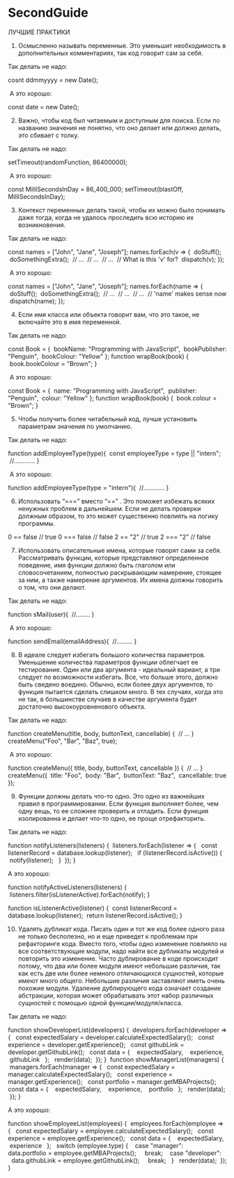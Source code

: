 # SecondGuide
ЛУЧШИЕ ПРАКТИКИ

1. Осмысленно называть переменные. Это уменьшит необходимость в дополнительных комментариях, так код говорит сам за себя.

Так делать не надо:

cosnt ddmmyyyy = new Date();

 А это хорошо:

const date = new Date();



2. Важно, чтобы код был читаемым и доступным для поиска. Если по названию значения не понятно, что оно делает или должно делать, это сбивает с толку.

Так делать не надо:

setTimeout(randomFunction, 86400000);

 А это хорошо:

const MilliSecondsInDay = 86_400_000;
setTimeout(blastOff, MilliSecondsInDay);



3. Контекст переменных делать такой, чтобы их можно было понимать даже тогда, когда не удалось проследить всю историю их возникновения.

Так делать не надо:

const names = ["John", "Jane", "Joseph"];
names.forEach(v => {
 doStuff();
 doSomethingExtra();
 // ...
 // ...
 // ...
 // What is this 'v' for?
 dispatch(v);
});

 А это хорошо:

const names = ["John", "Jane", "Joseph"];
names.forEach(name => {
 doStuff();
 doSomethingExtra();
 // ...
 // ...
 // ...
 // 'name' makes sense now
 dispatch(name);
});



4. Если имя класса или объекта говорит вам, что это такое, не включайте это в имя переменной.

Так делать не надо:

const Book = {
 bookName: "Programming with JavaScript",
 bookPublisher: "Penguin",
 bookColour: "Yellow"
};
function wrapBook(book) {
 book.bookColour = "Brown";
}

 А это хорошо:

const Book = {
 name: "Programming with JavaScript",
 publisher: "Penguin",
 colour: "Yellow"
};
function wrapBook(book) {
 book.colour = "Brown";
}



5. Чтобы получить более читабельный код, лучше установить параметрам значения по умолчанию.

Так делать не надо:

function addEmployeeType(type){
 const employeeType = type || "intern";
 //............
}

 А это хорошо:

function addEmployeeType(type = "intern"){
 //............
}


6. Использовать “===” вместо “==” . Это поможет избежать всяких ненужных проблем в дальнейшем. Если не делать проверки должным образом, то это может существенно повлиять на логику программы.

 0 == false // true
 0 === false // false
 2 == "2" // true
 2 === "2" // false



7. Использовать описательные имена, которые говорят сами за себя. Рассматривать функции, которые представляют определенное поведение, имя функции должно быть глаголом или словосочетанием, полностью раскрывающим намерение, стоящее за ним, а также намерение аргументов. Их имена должны говорить о том, что они делают.

Так делать не надо:

function sMail(user){
 //........
}

 А это хорошо:

function sendEmail(emailAddress){
 //.........
}



8. В идеале следует избегать большого количества параметров. Уменьшение количества параметров функции облегчает ее тестирование.
Один или два аргумента - идеальный вариант, а три следует по возможности избегать. Все, что больше этого, должно быть сведено воедино. Обычно, если более двух аргументов, то функция пытается сделать слишком много. В тех случаях, когда это не так, в большинстве случаев в качестве аргумента будет достаточно высокоуровненового объекта.

Так делать не надо:

function createMenu(title, body, buttonText, cancellable) {
 // ...
}
createMenu("Foo", "Bar", "Baz", true);

 А это хорошо:

function createMenu({ title, body, buttonText, cancellable }) {
 // ...
}
createMenu({
 title: "Foo",
 body: "Bar",
 buttonText: "Baz",
 cancellable: true
});



9. Функции должны делать что-то одно. Это одно из важнейших правил в программировании. Если функция выполняет более, чем одну вещь, то ee сложнее проверить и отладить. Если функция изолированна и делает что-то одно, ее проще отрефакторить.

Так делать не надо:

function notifyListeners(listeners) {
 listeners.forEach(listener => {
  const listenerRecord = database.lookup(listener);
  if (listenerRecord.isActive()) {
   notify(listener);
  }
 });
} 

А это хорошо:

function notifyActiveListeners(listeners) {
 listeners.filter(isListenerActive).forEach(notify);
}

function isListenerActive(listener) {
 const listenerRecord = database.lookup(listener);
 return listenerRecord.isActive();
}



10. Удалять дубликат кода. Писать один и тот же код более одного раза не только бесполезно, но и еще приведет к проблемам при рефакторинге кода. Вместо того, чтобы одно изменение повлияло на все соответствующие модули, надо найти все дубликаты модулей и повторить это изменение.
Часто дублирование в коде происходит потому, что два или более модуля имеют небольшие различия, так как есть две или более немного отличающихся сущностей, которые имеют много общего.
Небольшие различия заставляют иметь очень похожие модули. Удаление дублирующего кода означает создание абстракции, которая может обрабатывать этот набор различных сущностей с помощью одной функции/модуля/класса.

Так делать не надо:

function showDeveloperList(developers) {
 developers.forEach(developer => {
  const expectedSalary = developer.calculateExpectedSalary();
  const experience = developer.getExperience();
  const githubLink = developer.getGithubLink();
  const data = {
   expectedSalary,
   experience,
   githubLink
  };
  render(data);
 });
}
 function showManagerList(managers) {
 managers.forEach(manager => {
  const expectedSalary = manager.calculateExpectedSalary();
  const experience = manager.getExperience();
  const portfolio = manager.getMBAProjects();
  const data = {
   expectedSalary,
   experience,
   portfolio
  };
  render(data);
 });
} 

А это хорошо:

function showEmployeeList(employees) {
 employees.forEach(employee => {
  const expectedSalary = employee.calculateExpectedSalary();
  const experience = employee.getExperience();
  const data = {
   expectedSalary,
   experience
  };
  switch (employee.type) {
   case "manager":
    data.portfolio = employee.getMBAProjects();
    break;
   case "developer":
    data.githubLink = employee.getGithubLink();
    break;
  }
  render(data);
 });
}
